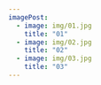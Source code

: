 ```yaml
---
imagePost:
  - image: img/01.jpg
    title: "01"
  - image: img/02.jpg
    title: "02"
  - image: img/03.jpg
    title: "03"
---
```

